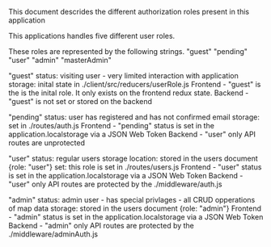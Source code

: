 This document descrides the different authorization roles present in this application

This applications handles five different user roles.

These roles are represented by the following strings.
"guest"
"pending"
"user"
"admin"
"masterAdmin"

"guest"
status: visiting user - very limited interaction with application
storage: inital state in ./client/src/reducers/userRole.js
Frontend - "guest" is the is the inital role. It only exists on the frontend redux state.
Backend - "guest" is not set or stored on the backend

"pending"
status: user has registered and has not confirmed email
storage: set in ./routes/auth.js
Frontend - "pending" status is set in the application.localstorage via a JSON Web Token
Backend - "user" only API routes are unprotected

"user"
status: regular users
storage location: stored in the users document {role: "user"}
set: this role is set in ./routes/users.js
Frontend - "user" status is set in the application.localstorage via a JSON Web Token
Backend - "user" only API routes are protected by the ./middleware/auth.js

"admin"
status: admin user - has special privlages - all CRUD opperations of map data
storage: stored in the users document {role: "admin"}
Frontend - "admin" status is set in the application.localstorage via a JSON Web Token
Backend - "admin" only API routes are protected by the ./middleware/adminAuth.js
